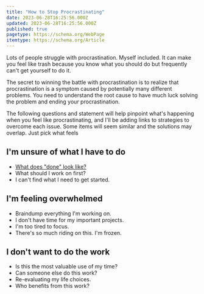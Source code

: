 ```yaml
---
title: "How to Stop Procrastinating"
date: 2023-06-28T16:25:56.000Z
updated: 2023-06-28T16:25:56.000Z
published: true
pagetype: https://schema.org/WebPage
itemtype: https://schema.org/Article
---
```


Lots of people struggle with procrastination. Myself included. It can make you feel like trash because you know what you should do but frequently can't get yourself to do it.

The secret to winning the battle with procrastination is to realize that procrastination is a symptom caused by potentially many different problems. You need to understand the root cause to have much luck solving the problem and ending your procrastination.

The following questions and statement will help pinpoint what's happening when you feel like procrastinating, and I'll be adding links to strategies to overcome each issue. Some items will seem similar and the solutions may overlap. Just pick what feels

## I'm unsure of what I have to do

- [What does "done" look like?](/define-done/)
- What should I work on first?
- I can't find what I need to get started.

## I'm feeling overwhelmed

- Braindump everything I'm working on.
- I don't have time for my important projects.
- I'm too tired to focus.
- There's so much riding on this. I'm frozen.

## I don't want to do the work

- Is this the most valuable use of my time?
- Can someone else do this work?
- Re-evaluating my life choices.
- Who benefits from this work?
